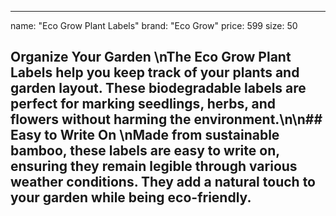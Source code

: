 --- 
name: "Eco Grow Plant Labels"
brand: "Eco Grow"
price: 599
size: 50

## Organize Your Garden  \nThe **Eco Grow Plant Labels** help you keep track of your plants and garden layout. These biodegradable labels are perfect for marking seedlings, herbs, and flowers without harming the environment.\n\n## Easy to Write On  \nMade from sustainable bamboo, these labels are easy to write on, ensuring they remain legible through various weather conditions. They add a natural touch to your garden while being eco-friendly.

